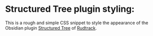 # Structured Tree plugin styling:
This is a rough and simple CSS snippet to style the appearance of the Obsidian plugin [Structured Tree](https://github.com/Rudtrack/structured-tree) of [Rudtrack](https://github.com/Rudtrack).
